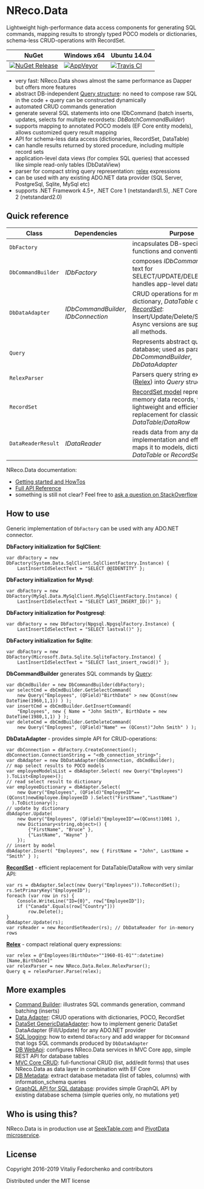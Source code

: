 # NReco.Data
Lightweight high-performance data access components for generating SQL commands, mapping results to strongly typed POCO models or dictionaries, schema-less CRUD-operations with RecordSet. 

NuGet | Windows x64 | Ubuntu 14.04
--- | --- | ---
[![NuGet Release](https://img.shields.io/nuget/v/NReco.Data.svg)](https://www.nuget.org/packages/NReco.Data/) | [![AppVeyor](https://img.shields.io/appveyor/ci/nreco/data/master.svg)](https://ci.appveyor.com/project/nreco/data) | [![Travis CI](https://img.shields.io/travis/nreco/data/master.svg)](https://travis-ci.org/nreco/data) 

* very fast: NReco.Data shows almost the same performance as Dapper but offers more features
* abstract DB-independent [Query structure](https://github.com/nreco/data/wiki/Query): no need to compose raw SQL in the code + query can be constructed dynamically
* automated CRUD commands generation
* generate several SQL statements into one IDbCommand (batch inserts, updates, selects for multiple recordsets: *DbBatchCommandBuilder*)
* supports mapping to annotated POCO models (EF Core entity models), allows customized query result mapping
* API for schema-less data access (dictionaries, RecordSet, DataTable)
* can handle results returned by stored procedure, including multiple record sets
* application-level data views (for complex SQL queries) that accessed like simple read-only tables (DbDataView)
* parser for compact string query representation: [relex](https://github.com/nreco/data/wiki/Relex) expressions
* can be used with any existing ADO.NET data provider (SQL Server, PostgreSql, Sqlite, MySql etc)
* supports .NET Framework 4.5+, .NET Core 1 (netstandard1.5), .NET Core 2 (netstandard2.0)

## Quick reference
Class | Dependencies | Purpose
--- | --- | ---
`DbFactory` | | incapsulates DB-specific functions and conventions 
`DbCommandBuilder` | *IDbFactory* | composes *IDbCommand* and SQL text for SELECT/UPDATE/DELETE/INSERT, handles app-level dataviews
`DbDataAdapter` | *IDbCommandBuilder*, *IDbConnection* | CRUD operations for model, dictionary, *DataTable* or *[RecordSet](https://github.com/nreco/data/wiki/RecordSet)*: Insert/Update/Delete/Select. Async versions are supported for all methods.
`Query` | | Represents abstract query to database; used as parameter in *DbCommandBuilder*, *DbDataAdapter*
`RelexParser` | | Parsers query string expression ([Relex](https://github.com/nreco/data/wiki/Relex)) into *Query* structure
`RecordSet` | | [RecordSet model](https://github.com/nreco/data/wiki/RecordSet) represents in-memory data records, this is lightweight and efficient replacement for classic *DataTable*/*DataRow*
`DataReaderResult` | *IDataReader* | reads data from any data reader implementation and efficiently maps it to models, dictionaries, *DataTable* or *RecordSet*

NReco.Data documentation:
* [Getting started and HowTos](https://github.com/nreco/data/wiki)
* [Full API Reference](http://www.nrecosite.com/doc/NReco.Data/)
* something is still not clear? Feel free to [ask a question on StackOverflow](http://stackoverflow.com/questions/ask?tags=nreco,c%23) 

## How to use
Generic implementation of `DbFactory` can be used with any ADO.NET connector. 

**DbFactory initialization for SqlClient**:
```
var dbFactory = new DbFactory(System.Data.SqlClient.SqlClientFactory.Instance) {
	LastInsertIdSelectText = "SELECT @@IDENTITY" };
```
**DbFactory initialization for Mysql**:
```
var dbFactory = new DbFactory(MySql.Data.MySqlClient.MySqlClientFactory.Instance) {
	LastInsertIdSelectText = "SELECT LAST_INSERT_ID()" };
```
**DbFactory initialization for Postgresql**:
```
var dbFactory = new DbFactory(Npgsql.NpgsqlFactory.Instance) {
	LastInsertIdSelectText = "SELECT lastval()" };
```
**DbFactory initialization for Sqlite**:
```
var dbFactory = new DbFactory(Microsoft.Data.Sqlite.SqliteFactory.Instance) {
	LastInsertIdSelectText = "SELECT last_insert_rowid()" };
```

**DbCommandBuilder** generates SQL commands by [Query](https://github.com/nreco/data/wiki/Query):
```
var dbCmdBuilder = new DbCommandBuilder(dbFactory);
var selectCmd = dbCmdBuilder.GetSelectCommand( 
	new Query("Employees", (QField)"BirthDate" > new QConst(new DateTime(1960,1,1)) ) );
var insertCmd = dbCmdBuilder.GetInsertCommand(
	"Employees", new { Name = "John Smith", BirthDate = new DateTime(1980,1,1) } );
var deleteCmd = dbCmdBuilder.GetDeleteCommand(
	new Query("Employees", (QField)"Name" == (QConst)"John Smith" ) );
```

**DbDataAdapter** - provides simple API for CRUD-operations:
```
var dbConnection = dbFactory.CreateConnection();
dbConnection.ConnectionString = "<db_connection_string>";
var dbAdapter = new DbDataAdapter(dbConnection, dbCmdBuilder);
// map select results to POCO models
var employeeModelsList = dbAdapter.Select( new Query("Employees") ).ToList<Employee>();
// read select result to dictionary
var employeeDictionary = dbAdapter.Select( 
    new Query("Employees", (QField)"EmployeeID"==(QConst)newEmployee.EmployeeID ).Select("FirstName","LastName") 
  ).ToDictionary();
// update by dictionary
dbAdapter.Update( 
	new Query("Employees", (QField)"EmployeeID"==(QConst)1001 ),
	new Dictionary<string,object>() {
		{"FirstName", "Bruce" },
		{"LastName", "Wayne" }
	});
// insert by model
dbAdapter.Insert( "Employees", new { FirstName = "John", LastName = "Smith" } );  
```
**[RecordSet](https://github.com/nreco/data/wiki/RecordSet)** - efficient replacement for DataTable/DataRow with very similar API:
```
var rs = dbAdapter.Select(new Query("Employees")).ToRecordSet();
rs.SetPrimaryKey("EmployeeID");
foreach (var row in rs) {
	Console.WriteLine("ID={0}", row["EmployeeID"]);
	if ("Canada".Equals(row["Country"]))
		row.Delete();
}
dbAdapter.Update(rs);
var rsReader = new RecordSetReader(rs); // DbDataReader for in-memory rows
```
**[Relex](https://github.com/nreco/data/wiki/Relex)** - compact relational query expressions:
```
var relex = @"Employees(BirthDate>""1960-01-01"":datetime)[Name,BirthDate]"
var relexParser = new NReco.Data.Relex.RelexParser();
Query q = relexParser.Parse(relex);
```

## More examples
* [Command Builder](https://github.com/nreco/data/tree/master/examples/SqliteDemo.CommandBuilder/Program.cs): illustrates SQL commands generation, command batching (inserts)
* [Data Adapter](https://github.com/nreco/data/tree/master/examples/SqliteDemo.DataAdapter/Program.cs): CRUD operations with dictionaries, POCO, RecordSet
* [DataSet GenericDataAdapter](https://github.com/nreco/data/blob/master/examples/DataSetGenericDataAdapter/Program.cs): how to implement generic DataSet DataAdapter (Fill/Update) for any ADO.NET provider 
* [SQL logging](https://github.com/nreco/data/tree/master/examples/SqliteDemo.SqlLogging): how to extend `DbFactory` and add wrapper for `DbCommand` that logs SQL commands produced by `DbDataAdapter`
* [DB WebApi](https://github.com/nreco/data/tree/master/examples/SqliteDemo.WebApi): configures NReco.Data services in MVC Core app, simple REST API for database tables
* [MVC Core CRUD](https://github.com/nreco/data/tree/master/examples/SqliteDemo.MVCApplication): full-functional CRUD (list, add/edit forms) that uses NReco.Data as data layer in combination with EF Core
* [DB Metadata](https://github.com/nreco/data/tree/master/examples/MySqlDemo.DbMetadata): extract database metadata (list of tables, columns) with information_schema queries
* [GraphQL API for SQL database](https://github.com/nreco/data/tree/master/examples/SqliteDemo.GraphQLApi): provides simple GraphQL API by existing database schema (simple queries only, no mutations yet)

## Who is using this?
NReco.Data is in production use at [SeekTable.com](https://www.seektable.com/) and [PivotData microservice](https://www.nrecosite.com/pivotdata_service.aspx).

## License
Copyright 2016-2019 Vitaliy Fedorchenko and contributors

Distributed under the MIT license
